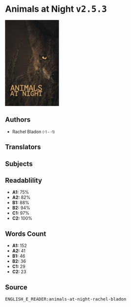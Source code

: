 # Animals at Night <kbd>v2.5.3</kbd>

![](./cover.medium.jpg "")

## Authors


 - Rachel Bladon <small>(-1 - -1)</small>

## Translators



## Subjects



## Readablility


 - **A1:** 75%
 - **A2:** 82%
 - **B1:** 88%
 - **B2:** 94%
 - **C1:** 97%
 - **C2:** 100%

## Words Count


 - **A1:** 152
 - **A2:** 41
 - **B1:** 46
 - **B2:** 36
 - **C1:** 29
 - **C2:** 23

## Source


<kbd>ENGLISH_E_READER:animals-at-night-rachel-bladon</kbd>
